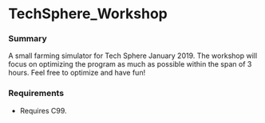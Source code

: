 # TechSphere_Workshop

### Summary
A small farming simulator for Tech Sphere January 2019. The workshop will focus on optimizing the program as much as possible within the span of 3 hours. Feel free to optimize and have fun!

### Requirements
- Requires C99.
